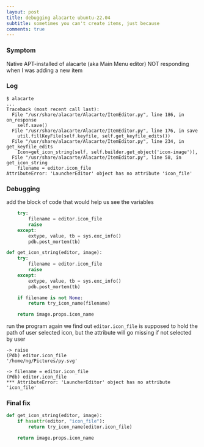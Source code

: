 ```yaml
---
layout: post
title: debugging alacarte ubuntu-22.04
subtitle: sometimes you can't create items, just because
comments: true
---
```


### Symptom

Native APT-installed of alacarte (aka Main Menu editor) NOT responding when I was adding a new item

### Log

    $ alacarte
    ...
    Traceback (most recent call last):
      File "/usr/share/alacarte/Alacarte/ItemEditor.py", line 186, in on_response
        self.save()
      File "/usr/share/alacarte/Alacarte/ItemEditor.py", line 176, in save
        util.fillKeyFile(self.keyfile, self.get_keyfile_edits())
      File "/usr/share/alacarte/Alacarte/ItemEditor.py", line 234, in get_keyfile_edits
        Icon=get_icon_string(self, self.builder.get_object('icon-image')),
      File "/usr/share/alacarte/Alacarte/ItemEditor.py", line 58, in get_icon_string
        filename = editor.icon_file
    AttributeError: 'LauncherEditor' object has no attribute 'icon_file'

### Debugging

add the block of code that would help us see the variables

```py
    try:
        filename = editor.icon_file
        raise
    except:
        extype, value, tb = sys.exc_info()
        pdb.post_mortem(tb)
```

```py
def get_icon_string(editor, image):
    try:
        filename = editor.icon_file
        raise
    except:
        extype, value, tb = sys.exc_info()
        pdb.post_mortem(tb)

    if filename is not None:
        return try_icon_name(filename)

    return image.props.icon_name
```

run the program again we find out `editor.icon_file` is supposed to hold the path of user selected icon, but the attribute will go missing if not selected by user

```
-> raise
(Pdb) editor.icon_file
'/home/ng/Pictures/py.svg'
```
```
-> filename = editor.icon_file
(Pdb) editor.icon_file
*** AttributeError: 'LauncherEditor' object has no attribute 'icon_file'
```

### Final fix

```py
def get_icon_string(editor, image):
    if hasattr(editor, "icon_file"):
        return try_icon_name(editor.icon_file)

    return image.props.icon_name
```
